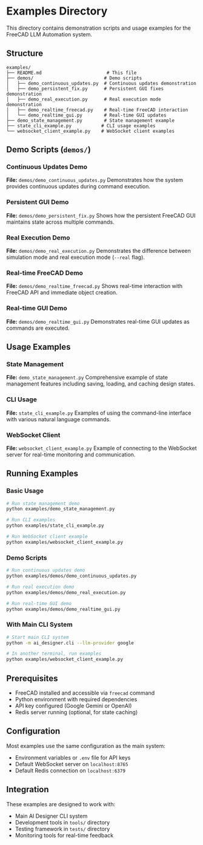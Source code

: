 # Examples Directory

This directory contains demonstration scripts and usage examples for the FreeCAD LLM Automation system.

## Structure

```
examples/
├── README.md                        # This file
├── demos/                          # Demo scripts
│   ├── demo_continuous_updates.py  # Continuous updates demonstration
│   ├── demo_persistent_fix.py      # Persistent GUI fixes demonstration
│   ├── demo_real_execution.py      # Real execution mode demonstration
│   ├── demo_realtime_freecad.py    # Real-time FreeCAD interaction
│   └── demo_realtime_gui.py        # Real-time GUI updates
├── demo_state_management.py        # State management example
├── state_cli_example.py           # CLI usage examples
└── websocket_client_example.py    # WebSocket client examples
```

## Demo Scripts (`demos/`)

### Continuous Updates Demo
**File:** `demos/demo_continuous_updates.py`
Demonstrates how the system provides continuous updates during command execution.

### Persistent GUI Demo
**File:** `demos/demo_persistent_fix.py`
Shows how the persistent FreeCAD GUI maintains state across multiple commands.

### Real Execution Demo
**File:** `demos/demo_real_execution.py`
Demonstrates the difference between simulation mode and real execution mode (`--real` flag).

### Real-time FreeCAD Demo
**File:** `demos/demo_realtime_freecad.py`
Shows real-time interaction with FreeCAD API and immediate object creation.

### Real-time GUI Demo
**File:** `demos/demo_realtime_gui.py`
Demonstrates real-time GUI updates as commands are executed.

## Usage Examples

### State Management
**File:** `demo_state_management.py`
Comprehensive example of state management features including saving, loading, and caching design states.

### CLI Usage
**File:** `state_cli_example.py`
Examples of using the command-line interface with various natural language commands.

### WebSocket Client
**File:** `websocket_client_example.py`
Example of connecting to the WebSocket server for real-time monitoring and communication.

## Running Examples

### Basic Usage
```bash
# Run state management demo
python examples/demo_state_management.py

# Run CLI examples
python examples/state_cli_example.py

# Run WebSocket client example
python examples/websocket_client_example.py
```

### Demo Scripts
```bash
# Run continuous updates demo
python examples/demos/demo_continuous_updates.py

# Run real execution demo
python examples/demos/demo_real_execution.py

# Run real-time GUI demo
python examples/demos/demo_realtime_gui.py
```

### With Main CLI System
```bash
# Start main CLI system
python -m ai_designer.cli --llm-provider google

# In another terminal, run examples
python examples/websocket_client_example.py
```

## Prerequisites

- FreeCAD installed and accessible via `freecad` command
- Python environment with required dependencies
- API key configured (Google Gemini or OpenAI)
- Redis server running (optional, for state caching)

## Configuration

Most examples use the same configuration as the main system:
- Environment variables or `.env` file for API keys
- Default WebSocket server on `localhost:8765`
- Default Redis connection on `localhost:6379`

## Integration

These examples are designed to work with:
- Main AI Designer CLI system
- Development tools in `tools/` directory
- Testing framework in `tests/` directory
- Monitoring tools for real-time feedback

